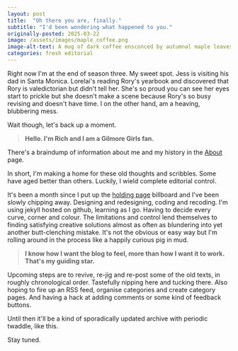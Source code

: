 ```yaml
---
layout: post
title:  "Oh there you are, finally."
subtitle: "I'd been wondering what happened to you."
originally-posted: 2025-03-22
image: /assets/images/maple_coffee.png
image-alt-text: A mug of dark coffee ensconced by autumnal maple leaves 
categories: fresh editorial
---
```

Right now I'm at the end of season three.  My sweet spot.  Jess is visiting his dad in Santa Monica.  Lorelai's reading Rory's yearbook and discovered that Rory is valedictorian but didn't tell her.  She's so proud you can see her eyes start to prickle but she doesn't make a scene because Rory's so busy revising and doesn't have time.  I on the other hand, am a heaving, blubbering mess. 

Wait though, let's back up a moment.

> <strong class="inline-strong">Hello.  I'm Rich and I am a Gilmore Girls fan.</strong>

There's a braindump of information about me and my history in the [About](/about.html) page.  

In short, I'm making a home for these old thoughts and scribbles.  Some have aged better than others.  Luckily, I wield complete editorial control.  

It's been a month since I put up the [holding page](/snow.html) billboard and I've been slowly chipping away.  Designing and redesigning, coding and recoding.  I'm using jekyll hosted on github, learning as I go.  Having to decide every curve, corner and colour.  The limitations and control lend themselves to finding satisfying creative solutions almost as often as blundering into yet another butt-clenching mistake.  It's not the obvious or easy way but I'm rolling around in the process like a happily curious pig in mud.  

> <strong class="inline-strong">I know how I want the blog to feel, more than how I want it to work.  That's my guiding star.</strong>

Upcoming steps are to revive, re-jig and re-post some of the old texts, in roughly chronological order.  Tastefully nipping here and tucking there.  Also hoping to fire up an RSS feed, organise categories and create category pages.  And having a hack at adding comments or some kind of feedback buttons.  

Until then it'll be a kind of sporadically updated archive with periodic twaddle, like this.

Stay tuned.
